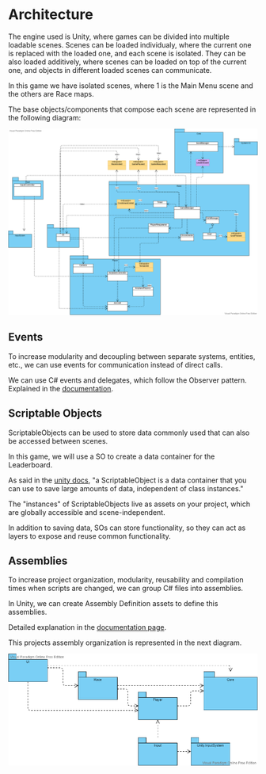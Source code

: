 # Architecture

The engine used is Unity, where games can be divided into multiple loadable scenes. Scenes can be loaded individualy,
where the current one is replaced with the loaded one, and each scene is isolated. They can be also loaded additively, where
scenes can be loaded on top of the current one, and objects in different loaded scenes can communicate.

In this game we have isolated scenes, where 1 is the Main Menu scene and the others are Race maps.

The base objects/components that compose each scene are represented in the following diagram:

![domaindiagram](AirRaceDomain.png)

## Events

To increase modularity and decoupling between separate systems, entities, etc., we can use events
for communication instead of direct calls.

We can use C# events and delegates, which follow the Observer pattern. Explained in the [documentation](https://docs.microsoft.com/en-us/dotnet/standard/events/).


## Scriptable Objects

ScriptableObjects can be used to store data commonly used that can also be accessed between scenes.

In this game, we will use a SO to create a data container for the Leaderboard.

As said in the [unity docs](https://docs.unity3d.com/2021.1/Documentation/Manual/class-ScriptableObject.html),
"a ScriptableObject is a data container that you can use to save large amounts of data, independent of class instances."

The "instances" of ScriptableObjects live as assets on your project, which are globally accessible and scene-independent.

In addition to saving data, SOs can store functionality, so they can act as layers to expose and reuse common functionality.


## Assemblies

To increase project organization, modularity, reusability and compilation times when scripts are changed, we can group C# files
into assemblies.

In Unity, we can create Assembly Definition assets to define this assemblies.

Detailed explanation in the [documentation page](https://docs.unity3d.com/2021.1/Documentation/Manual/ScriptCompilationAssemblyDefinitionFiles.html).

This projects assembly organization is represented in the next diagram.

![assemblies](assemblies.png)
